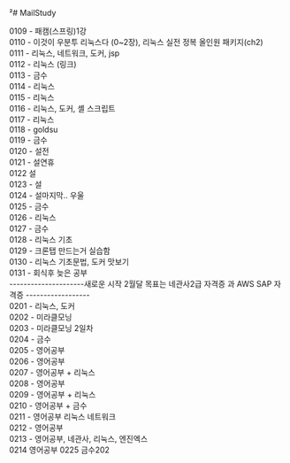 ²# MailStudy

0109 - 패캠(스프링)1강 <br>
0110 - 이것이 우분투 리눅스다 (0~2장), 리눅스 실전 정복 올인원 패키지(ch2) <br>
0111 - 리눅스, 네트워크, 도커, jsp <br>
0112 - 리눅스 (링크) <br>
0113 - 금수 <br>
0114 - 리눅스 <br>
0115 - 리눅스 <br>
0116 - 리눅스, 도커, 셸 스크립트 <br>
0117 - 리눅스<br>
0118 - goldsu<br>
0119 - 금수<br>
0120 - 설전<br>
0121 - 설연휴 <br>
0122  설 <br>
0123 - 설 <br>
0124 - 설마지막.. 우울 <br>
0125 - 금수 <br>
0126 - 리눅스 <br>
0127 - 금수 <br>
0128 - 리눅스 기초 <br>
0129 - 크론탭 만드는거 실습함 <br>
0130 - 리눅스 기초문법, 도커 맛보기 <br>
0131 - 회식후 늦은 공부 <br>
---------------------새로운 시작 2월달 목표는 네관사2급 자격증 과 AWS SAP 자격증 ------------------ <br>
0201 - 리눅스, 도커  <br>
0202 - 미라클모닝 <br>
0203 - 미라클모닝 2일차 <br>
0204 - 금수 <br>
0205 - 영어공부 <br>
0206 - 영어공부 <br>
0207 - 영어공부 + 리눅스 <br>
0208 - 영어공부 <br>
0209 - 영어공부 + 리눅스 <br>
0210 - 영어공부 + 금수 <br>
0211 - 영어공부 리눅스 네트워크 <br>
0212 - 영어공부 <br>
0213 - 영어공부, 네관사, 리눅스, 엔진엑스 <br>
0214    영어공부
0225  금수202
